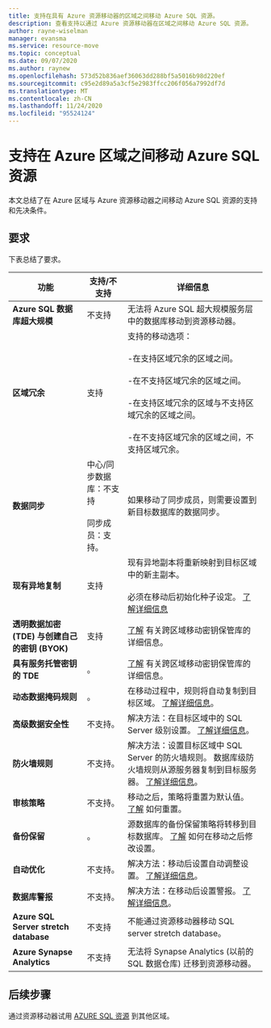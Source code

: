 ```yaml
---
title: 支持在具有 Azure 资源移动器的区域之间移动 Azure SQL 资源。
description: 查看支持以通过 Azure 资源移动器在区域之间移动 Azure SQL 资源。
author: rayne-wiselman
manager: evansma
ms.service: resource-move
ms.topic: conceptual
ms.date: 09/07/2020
ms.author: raynew
ms.openlocfilehash: 573d52b836aef36063dd288bf5a5016b98d220ef
ms.sourcegitcommit: c95e2d89a5a3cf5e2983ffcc206f056a7992df7d
ms.translationtype: MT
ms.contentlocale: zh-CN
ms.lasthandoff: 11/24/2020
ms.locfileid: "95524124"
---
```

# <a name="support-for-moving-azure-sql-resources-between-azure-regions"></a>支持在 Azure 区域之间移动 Azure SQL 资源

本文总结了在 Azure 区域与 Azure 资源移动器之间移动 Azure SQL 资源的支持和先决条件。

## <a name="requirements"></a>要求

下表总结了要求。

**功能** | **支持/不支持** | **详细信息**
--- | --- | ---
**Azure SQL 数据库超大规模** | 不支持 | 无法将 Azure SQL 超大规模服务层中的数据库移动到资源移动器。
**区域冗余** | 支持 |  支持的移动选项：<br/><br/> -在支持区域冗余的区域之间。<br/><br/> -在不支持区域冗余的区域之间。<br/><br/> -在支持区域冗余的区域与不支持区域冗余的区域之间。<br/><br/> -在不支持区域冗余的区域之间，不支持区域冗余。 
**数据同步** | 中心/同步数据库：不支持<br/><br/> 同步成员：支持。 | 如果移动了同步成员，则需要设置到新目标数据库的数据同步。
**现有异地复制** | 支持 | 现有异地副本将重新映射到目标区域中的新主副本。<br/><br/> 必须在移动后初始化种子设定。 [了解详细信息](../azure-sql/database/active-geo-replication-configure-portal.md)
**透明数据加密 (TDE) 与创建自己的密钥 (BYOK)** | 支持 | [了解](../key-vault/general/move-region.md) 有关跨区域移动密钥保管库的详细信息。
**具有服务托管密钥的 TDE** | 。 |  [了解](../key-vault/general/move-region.md) 有关跨区域移动密钥保管库的详细信息。
**动态数据掩码规则** | 。 | 在移动过程中，规则将自动复制到目标区域。 [了解详细信息](../azure-sql/database/dynamic-data-masking-configure-portal.md)。
**高级数据安全性** | 不支持。 | 解决方法：在目标区域中的 SQL Server 级别设置。 [了解详细信息](../azure-sql/database/azure-defender-for-sql.md)。
**防火墙规则** | 不支持。 | 解决方法：设置目标区域中 SQL Server 的防火墙规则。 数据库级防火墙规则从源服务器复制到目标服务器。 [了解详细信息](../azure-sql/database/firewall-create-server-level-portal-quickstart.md)。
**审核策略** | 不支持。 | 移动之后，策略将重置为默认值。 [了解](../azure-sql/database/auditing-overview.md) 如何重置。
**备份保留** | 。 | 源数据库的备份保留策略将转移到目标数据库。 [了解](../azure-sql/database/long-term-backup-retention-configure.md) 如何在移动之后修改设置。
**自动优化** | 不支持。 | 解决方法：移动后设置自动调整设置。 [了解详细信息](../azure-sql/database/automatic-tuning-enable.md)。
**数据库警报** | 不支持。 | 解决方法：在移动后设置警报。 [了解详细信息](../azure-sql/database/alerts-insights-configure-portal.md)。
**Azure SQL Server stretch database** | 不支持 | 不能通过资源移动器移动 SQL server stretch database。
**Azure Synapse Analytics** | 不支持 | 无法将 Synapse Analytics (以前的 SQL 数据仓库) 迁移到资源移动器。
## <a name="next-steps"></a>后续步骤

通过资源移动器试用 [AZURE SQL 资源](tutorial-move-region-sql.md) 到其他区域。